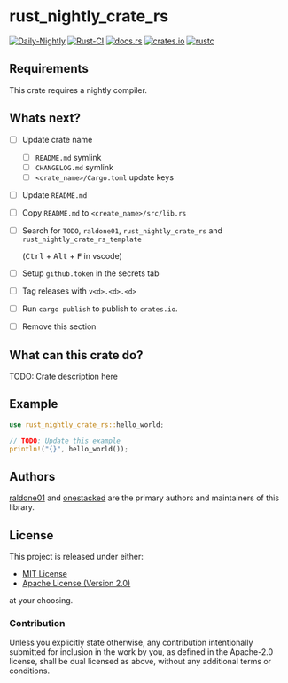 # rust_nightly_crate_rs

[![Daily-Nightly](https://github.com/raldone01/rust_nightly_crate_rs_template/actions/workflows/rust.yml/badge.svg)](https://github.com/raldone01/rust_nightly_crate_rs_template/actions/workflows/daily_nightly.yml)
[![Rust-CI](https://github.com/raldone01/rust_nightly_crate_rs_template/actions/workflows/rust.yml/badge.svg)](https://github.com/raldone01/rust_nightly_crate_rs_template/actions/workflows/rust_release.yml)
[![docs.rs](https://docs.rs/rust_nightly_crate_rs_template/badge.svg)](https://docs.rs/rust_nightly_crate_rs_template)
[![crates.io](https://img.shields.io/crates/v/rust_nightly_crate_rs_template.svg)](https://crates.io/crates/rust_nightly_crate_rs_template)
[![rustc](https://img.shields.io/badge/rustc-nightly-lightgrey)](https://doc.rust-lang.org/nightly/std/)

<!-- The rest of this section comes straight from the crate docs from the source. -->

## Requirements

This crate requires a nightly compiler.

## Whats next?

* [ ] Update crate name
  - [ ] `README.md` symlink
  - [ ] `CHANGELOG.md` symlink
  - [ ] `<crate_name>/Cargo.toml` update keys
* [ ] Update `README.md`
* [ ] Copy `README.md` to `<create_name>/src/lib.rs`
* [ ] Search for `TODO`, `raldone01`, `rust_nightly_crate_rs` and `rust_nightly_crate_rs_template`

   (<kbd>Ctrl</kbd> + <kbd>Alt</kbd> + <kbd>F</kbd> in vscode)
* [ ] Setup `github.token` in the secrets tab
* [ ] Tag releases with `v<d>.<d>.<d>`
* [ ] Run `cargo publish` to publish to `crates.io`.
* [ ] Remove this section

## What can this crate do?

TODO: Crate description here

## Example

```rust
use rust_nightly_crate_rs::hello_world;

// TODO: Update this example
println!("{}", hello_world());
```

## Authors

[raldone01](https://github.com/raldone01) and [onestacked](https://github.com/chriss0612) are the primary authors and maintainers of this library.

## License

This project is released under either:

- [MIT License](https://github.com/raldone01/const_sort_rs/blob/main/LICENSE-MIT)
- [Apache License (Version 2.0)](https://github.com/raldone01/const_sort_rs/blob/main/LICENSE-APACHE)

at your choosing.

### Contribution

Unless you explicitly state otherwise, any contribution intentionally
submitted for inclusion in the work by you, as defined in the Apache-2.0
license, shall be dual licensed as above, without any additional terms or
conditions.
